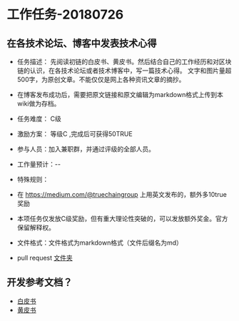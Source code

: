 工作任务-20180726
==========================================

## 在各技术论坛、博客中发表技术心得

* 任务描述：
先阅读初链的白皮书、黄皮书。然后结合自己的工作经历和对区块链的认识，在各技术论坛或者技术博客中，写一篇技术心得。
文字和图片量超500字，为原创文章。不能仅仅是网上各种资讯文章的摘抄。

* 在博客发布成功后，需要把原文链接和原文编辑为markdown格式上传到本wiki做为存档。

* 任务难度： C级   
* 激励方案： 等级C  ,完成后可获得50TRUE    
* 参与人员：加入兼职群，并通过评级的全部人员。
* 工作量预计：-- 

* 特殊规则：
* 在 https://medium.com/@truechaingroup 上用英文发布的，额外多10true奖励 
* 本项任务仅发放C级奖励，但有重大理论性突破的，可以发放额外奖金。官方保留解释权。

* 文件格式：文件格式为markdown格式（文件后缀名为md） 
* pull request [文件夹](https://github.com/truechain/wiki/tree/master/task_list/task_20180726/)   


## 开发参考文档？

* [白皮书](https://www.truechain.pro/Truechain.pdf) 
* [黄皮书](https://www.truechain.pro/paper.pdf)
